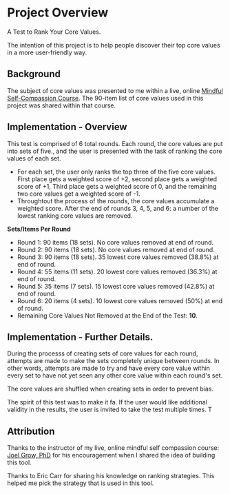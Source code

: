 # Project Overview
A Test to Rank Your Core Values. 

The intention of this project is to help people discover their top core values in a more user-friendly way.

## Background
The subject of core values was presented to me within a live, online [Mindful Self-Compassion Course](https://centerformsc.org/). The 90-item list of core values used in this project was shared within that course.  

## Implementation - Overview
This test is comprised of 6 total rounds. Each round, the core values are put into sets of five., and the user is presented with the task of ranking the core values of each set. 
- For each set, the user only ranks the top three of the five core values. First place gets a weighted score of +2, second place gets a weighted score of +1, Third place gets a weighted score of 0, and the remaining two core values get a weighted score of -1.
- Throughtout the process of the rounds, the core values accumulate a weighted score. After the end of rounds 3, 4, 5, and 6: a number of the lowest ranking core values are removed.

**Sets/Items Per Round**
- Round 1: 90 items (18 sets). No core values removed at end of round.
- Round 2: 90 items (18 sets). No core values removed at end of round.
- Round 3: 90 items (18 sets). 35 lowest core values removed (38.8%) at end of round.
- Round 4: 55 items (11 sets). 20 lowest core values removed (36.3%) at end of round.
- Round 5: 35 items (7 sets). 15 lowest core values removed (42.8%) at end of round.
- Round 6: 20 items (4 sets). 10 lowest core values removed (50%) at end of round.
- Remaining Core Values Not Removed at the End of the Test: **10**.

## Implementation - Further Details.
During the processs of creating sets of core values for each round, attempts are made to make the sets completely unique between rounds. In other words, attempts are made to try and have every core value within every set to have not yet seen any other core value within each round's set.

The core values are shuffled when creating sets in order to prevent bias. 

The spirit of this test was to make it fa. If the user would like additional validity in the results, the user is invited to take the test multiple times.  T

## Attribution 
Thanks to the instructor of my live, online mindful self compassion course: [Joel Grow, PhD](https://www.joelgrow.com/) for his encouragement when I shared the idea of building this tool. 

Thanks to Eric Carr for sharing his knowledge on ranking strategies. This helped me pick the strategy that is used in this tool. 



